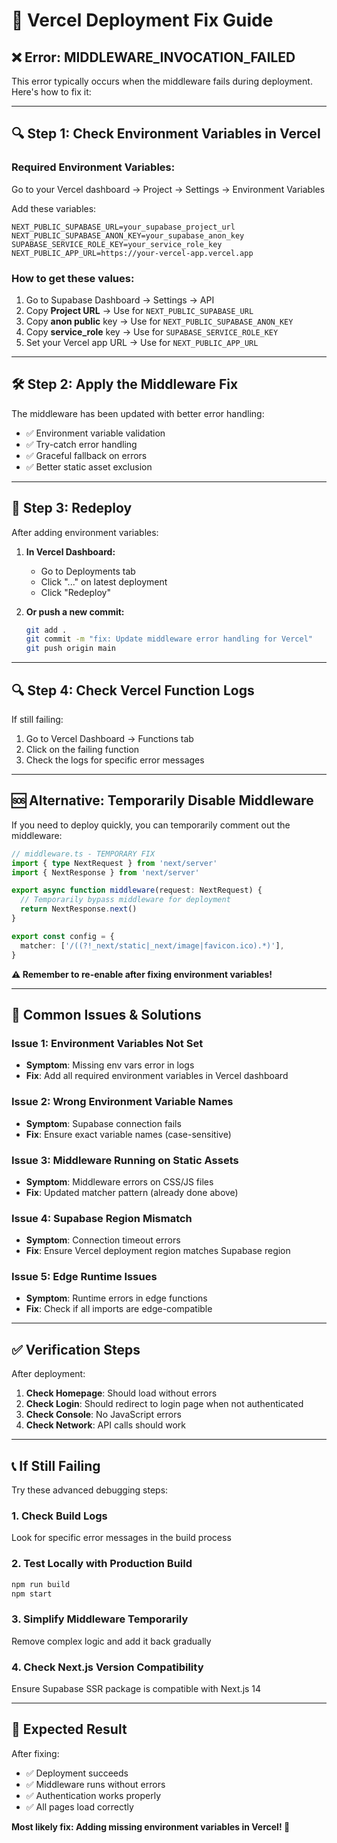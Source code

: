 # 🔧 Vercel Deployment Fix Guide

## ❌ **Error: MIDDLEWARE_INVOCATION_FAILED**

This error typically occurs when the middleware fails during deployment. Here's how to fix it:

---

## 🔍 **Step 1: Check Environment Variables in Vercel**

### **Required Environment Variables:**
Go to your Vercel dashboard → Project → Settings → Environment Variables

Add these variables:

```
NEXT_PUBLIC_SUPABASE_URL=your_supabase_project_url
NEXT_PUBLIC_SUPABASE_ANON_KEY=your_supabase_anon_key
SUPABASE_SERVICE_ROLE_KEY=your_service_role_key
NEXT_PUBLIC_APP_URL=https://your-vercel-app.vercel.app
```

### **How to get these values:**
1. Go to Supabase Dashboard → Settings → API
2. Copy **Project URL** → Use for `NEXT_PUBLIC_SUPABASE_URL`
3. Copy **anon public** key → Use for `NEXT_PUBLIC_SUPABASE_ANON_KEY`  
4. Copy **service_role** key → Use for `SUPABASE_SERVICE_ROLE_KEY`
5. Set your Vercel app URL → Use for `NEXT_PUBLIC_APP_URL`

---

## 🛠️ **Step 2: Apply the Middleware Fix**

The middleware has been updated with better error handling:
- ✅ Environment variable validation
- ✅ Try-catch error handling
- ✅ Graceful fallback on errors
- ✅ Better static asset exclusion

---

## 🚀 **Step 3: Redeploy**

After adding environment variables:

1. **In Vercel Dashboard:**
   - Go to Deployments tab
   - Click "..." on latest deployment
   - Click "Redeploy"

2. **Or push a new commit:**
   ```bash
   git add .
   git commit -m "fix: Update middleware error handling for Vercel"
   git push origin main
   ```

---

## 🔍 **Step 4: Check Vercel Function Logs**

If still failing:
1. Go to Vercel Dashboard → Functions tab
2. Click on the failing function
3. Check the logs for specific error messages

---

## 🆘 **Alternative: Temporarily Disable Middleware**

If you need to deploy quickly, you can temporarily comment out the middleware:

```typescript
// middleware.ts - TEMPORARY FIX
import { type NextRequest } from 'next/server'
import { NextResponse } from 'next/server'

export async function middleware(request: NextRequest) {
  // Temporarily bypass middleware for deployment
  return NextResponse.next()
}

export const config = {
  matcher: ['/((?!_next/static|_next/image|favicon.ico).*)'],
}
```

**⚠️ Remember to re-enable after fixing environment variables!**

---

## 🐛 **Common Issues & Solutions**

### **Issue 1: Environment Variables Not Set**
- **Symptom**: Missing env vars error in logs
- **Fix**: Add all required environment variables in Vercel dashboard

### **Issue 2: Wrong Environment Variable Names**
- **Symptom**: Supabase connection fails
- **Fix**: Ensure exact variable names (case-sensitive)

### **Issue 3: Middleware Running on Static Assets**  
- **Symptom**: Middleware errors on CSS/JS files
- **Fix**: Updated matcher pattern (already done above)

### **Issue 4: Supabase Region Mismatch**
- **Symptom**: Connection timeout errors
- **Fix**: Ensure Vercel deployment region matches Supabase region

### **Issue 5: Edge Runtime Issues**
- **Symptom**: Runtime errors in edge functions
- **Fix**: Check if all imports are edge-compatible

---

## ✅ **Verification Steps**

After deployment:
1. **Check Homepage**: Should load without errors
2. **Check Login**: Should redirect to login page when not authenticated
3. **Check Console**: No JavaScript errors
4. **Check Network**: API calls should work

---

## 📞 **If Still Failing**

Try these advanced debugging steps:

### **1. Check Build Logs**
Look for specific error messages in the build process

### **2. Test Locally with Production Build**
```bash
npm run build
npm start
```

### **3. Simplify Middleware Temporarily**
Remove complex logic and add it back gradually

### **4. Check Next.js Version Compatibility**
Ensure Supabase SSR package is compatible with Next.js 14

---

## 🎯 **Expected Result**

After fixing:
- ✅ Deployment succeeds
- ✅ Middleware runs without errors  
- ✅ Authentication works properly
- ✅ All pages load correctly

**Most likely fix: Adding missing environment variables in Vercel! 🚀**
